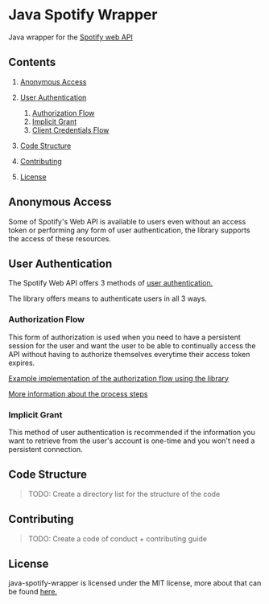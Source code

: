 # Java Spotify Wrapper
Java wrapper for the [Spotify web API](https://developer.spotify.com/documentation/web-api/)

## Contents

1. [Anonymous Access](https://github.com/woojiahao/java-spotify-wrapper#anonymous-access)
2. [User Authentication](https://github.com/woojiahao/java-spotify-wrapper#user-authentication)
  
    1. [Authorization Flow](https://github.com/woojiahao/java-spotify-wrapper#authorization-flow)
    2. [Implicit Grant](https://github.com/woojiahao/java-spotify-wrapper#implicit-grant)
    3. [Client Credentials Flow](https://github.com/woojiahao/java-spotify-wrapper#client-credentials-flow)

3. [Code Structure](https://github.com/woojiahao/java-spotify-wrapper#code-structure)
4. [Contributing](https://github.com/woojiahao/java-spotify-wrapper#contributing)
5. [License](https://github.com/woojiahao/java-spotify-wrapper#license)

## Anonymous Access
Some of Spotify's Web API is available to users even without an access token or performing any form of user authentication,
the library supports the access of these resources.

## User Authentication
The Spotify Web API offers 3 methods of [user authentication.](https://developer.spotify.com/documentation/general/guides/authorization-guide/)

The library offers means to authenticate users in all 3 ways. 

### Authorization Flow
This form of authorization is used when you need to have a persistent session for the user and want the user to be 
able to continually access the API without having to authorize themselves everytime their access token expires.

[Example implementation of the authorization flow using the library](https://github.com/woojiahao/java-spotify-wrapper/blob/master/examples/AuthorizationFlowDemo.java)

[More information about the process steps](https://woojiahao.github.io/java-spotify-wrapper/authentication_guide)

### Implicit Grant
This method of user authentication is recommended if the information you want to retrieve from the user's account is 
one-time and you won't need a persistent connection.

## Code Structure
> TODO: Create a directory list for the structure of the code

## Contributing
> TODO: Create a code of conduct + contributing guide

## License
java-spotify-wrapper is licensed under the MIT license, more about that can be found [here.](https://opensource.org/licenses/MIT)